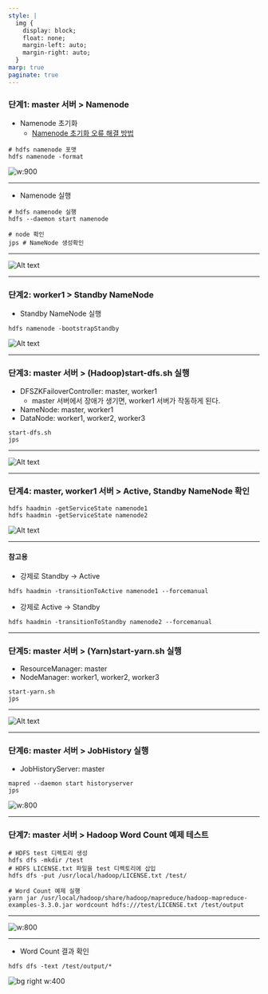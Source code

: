 ```yaml
---
style: |
  img {
    display: block;
    float: none;
    margin-left: auto;
    margin-right: auto;
  }
marp: true
paginate: true
---
```

### 단계1: master 서버 > Namenode
- Namenode 초기화 
  - [Namenode 초기화 오류 해결 방법](https://blog.51cto.com/lanxf/5536593)
```shell
# hdfs namenode 포맷
hdfs namenode -format
```
![w:900](./img/image-30.png)

---
- Namenode 실행 
```shell
# hdfs namenode 실행
hdfs --daemon start namenode

# node 확인 
jps # NameNode 생성확인
``` 
---
![Alt text](./img/image-31.png)

---
### 단계2: worker1 > Standby NameNode
- Standby NameNode 실행
```shell
hdfs namenode -bootstrapStandby
```
![Alt text](./img/image-32.png)

---
### 단계3: master 서버 > (Hadoop)start-dfs.sh 실행
- DFSZKFailoverController: master, worker1
  - master 서버에서 장애가 생기면, worker1 서버가 작동하게 된다.
- NameNode: master, worker1
- DataNode: worker1, worker2, worker3
```shell
start-dfs.sh
jps
```
---
![Alt text](./img/image-33.png)

---
### 단계4: master, worker1 서버 > Active, Standby NameNode 확인
```shell
hdfs haadmin -getServiceState namenode1 
hdfs haadmin -getServiceState namenode2
```
![Alt text](./img/image-34.png)

---
#### 참고용 
- 강제로 Standby -> Active 
```shell
hdfs haadmin -transitionToActive namenode1 --forcemanual
```
- 강제로 Active -> Standby
```shell
hdfs haadmin -transitionToStandby namenode2 --forcemanual
```

---
### 단계5: master 서버 > (Yarn)start-yarn.sh 실행
- ResourceManager: master 
- NodeManager: worker1, worker2, worker3
```shell
start-yarn.sh
jps
```
---
![Alt text](./img/image-35.png)

---
### 단계6: master 서버 > JobHistory 실행 
- JobHistoryServer: master
```shell
mapred --daemon start historyserver
jps
```
![w:800](./img/image-36.png)

---
### 단계7: master 서버 > Hadoop Word Count 예제 테스트
```shell
# HDFS test 디렉토리 생성
hdfs dfs -mkdir /test
# HDFS LICENSE.txt 파일을 test 디렉토리에 삽입
hdfs dfs -put /usr/local/hadoop/LICENSE.txt /test/

# Word Count 예제 실행
yarn jar /usr/local/hadoop/share/hadoop/mapreduce/hadoop-mapreduce-examples-3.3.0.jar wordcount hdfs:///test/LICENSE.txt /test/output
```
---
![w:800](./img/image-37.png)

---
- Word Count 결과 확인
```shell
hdfs dfs -text /test/output/*
```
![bg right w:400](./img/image-38.png)






